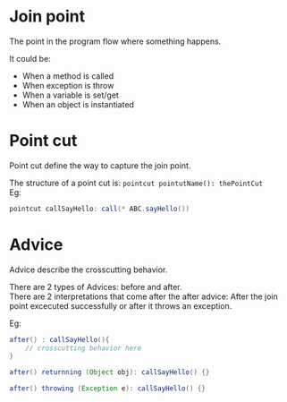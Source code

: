 # Join point
The point in the program flow where something happens.

It could be:
* When a method is called
* When exception is throw
* When a variable is set/get
* When an object is instantiated

# Point cut
Point cut define the way to capture the join point.

The structure of a point cut is: `pointcut pointutName(): thePointCut`  
Eg:
```java
pointcut callSayHello: call(* ABC.sayHello())
```

# Advice
Advice describe the crosscutting behavior.

There are 2 types of Advices: before and after.  
There are 2 interpretations that come after the after advice: After the join point excecuted successfully or after it throws an exception.

Eg:
```java
after() : callSayHello(){
    // crosscutting behavior here
}

after() returnning (Object obj): callSayHello() {}

after() throwing (Exception e): callSayHello() {}
```
